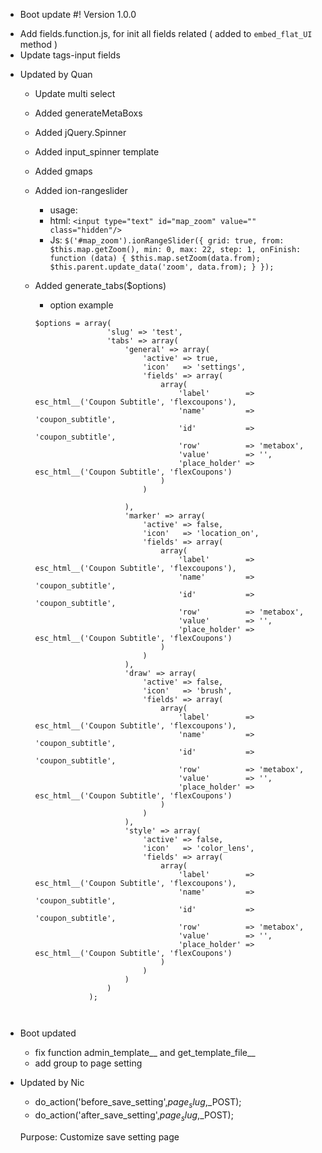 * Boot update 
#! Version 1.0.0
- Add fields.function.js, for init all fields related ( added to `embed_flat_UI` method )
- Update tags-input fields
* Updated by Quan
    - Update multi select
    - Added generateMetaBoxs
    - Added jQuery.Spinner
    - Added input_spinner template
    - Added gmaps
    - Added ion-rangeslider
        - usage:
        - html:
        `<input type="text" id="map_zoom" value="" class="hidden"/>`
        - Js: 
        `$('#map_zoom').ionRangeSlider({
                           grid: true,
                           from: $this.map.getZoom(),
                           min: 0,
                           max: 22,
                           step: 1,
                           onFinish: function (data) {
                               $this.map.setZoom(data.from);
                               $this.parent.update_data('zoom', data.from);
                           }
                       });`
        
        
    - Added generate_tabs($options)
        - option example
        ```
        $options = array(
                        'slug' => 'test',
                        'tabs' => array(
                            'general' => array(
                                'active' => true,
                                'icon'   => 'settings',
                                'fields' => array(
                                    array(
                                        'label'        => esc_html__('Coupon Subtitle', 'flexcoupons'),
                                        'name'         => 'coupon_subtitle',
                                        'id'           => 'coupon_subtitle',
                                        'row'          => 'metabox',
                                        'value'        => '',
                                        'place_holder' => esc_html__('Coupon Subtitle', 'flexCoupons')
                                    )
                                )
        
                            ),
                            'marker' => array(
                                'active' => false,
                                'icon'   => 'location_on',
                                'fields' => array(
                                    array(
                                        'label'        => esc_html__('Coupon Subtitle', 'flexcoupons'),
                                        'name'         => 'coupon_subtitle',
                                        'id'           => 'coupon_subtitle',
                                        'row'          => 'metabox',
                                        'value'        => '',
                                        'place_holder' => esc_html__('Coupon Subtitle', 'flexCoupons')
                                    )
                                )
                            ),
                            'draw' => array(
                                'active' => false,
                                'icon'   => 'brush',
                                'fields' => array(
                                    array(
                                        'label'        => esc_html__('Coupon Subtitle', 'flexcoupons'),
                                        'name'         => 'coupon_subtitle',
                                        'id'           => 'coupon_subtitle',
                                        'row'          => 'metabox',
                                        'value'        => '',
                                        'place_holder' => esc_html__('Coupon Subtitle', 'flexCoupons')
                                    )
                                )
                            ),
                            'style' => array(
                                'active' => false,
                                'icon'   => 'color_lens',
                                'fields' => array(
                                    array(
                                        'label'        => esc_html__('Coupon Subtitle', 'flexcoupons'),
                                        'name'         => 'coupon_subtitle',
                                        'id'           => 'coupon_subtitle',
                                        'row'          => 'metabox',
                                        'value'        => '',
                                        'place_holder' => esc_html__('Coupon Subtitle', 'flexCoupons')
                                    )
                                )
                            )
                        )
                    );
                    
                    
* Boot updated
	- fix function admin_template__ and get_template_file__
	- add group to page setting
	
* Updated by Nic
    - do_action('before_save_setting',$page_slug,$_POST);
    - do_action('after_save_setting',$page_slug,$_POST);
    
    Purpose: Customize save setting page
